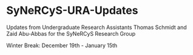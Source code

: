# SyNeRCyS-URA-Updates

Updates from Undergraduate Research Assistants Thomas Schmidt and Zaid Abu-Abbas for the SyNeRCyS Research Group

Winter Break: December 19th - January 15th

